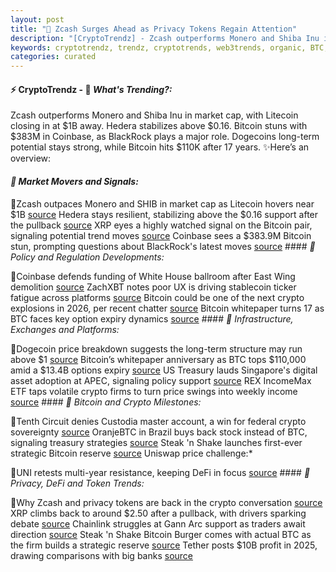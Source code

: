 ```yaml
---
layout: post
title: "🌌 Zcash Surges Ahead as Privacy Tokens Regain Attention"
description: "[CryptoTrendz] - Zcash outperforms Monero and Shiba Inu in market cap, with Litecoin closing in at $1B away. Hedera stabilizes above $0.16. Bitcoin stuns with $383M in Coinbase, as BlackRock plays a major role. Dogecoins long-term potential stays strong, while Bitcoin hits $110K after 17 years."
keywords: cryptotrendz, trendz, cryptotrends, web3trends, organic, BTC, XRP, digital, Bitcoin, stablecoin, Crypto, BlackRock, Market
categories: curated
---
```


#### ⚡ CryptoTrendz - 📌 *What's Trending?:*

Zcash outperforms Monero and Shiba Inu in market cap, with Litecoin closing in at $1B away. Hedera stabilizes above $0.16. Bitcoin stuns with $383M in Coinbase, as BlackRock plays a major role. Dogecoins long-term potential stays strong, while Bitcoin hits $110K after 17 years. ✨Here’s an overview:


#### *🔖 Market Movers and Signals:*  

🔹Zcash outpaces Monero and SHIB in market cap as Litecoin hovers near $1B [source](https://s.avyag.com/olmv) Hedera stays resilient, stabilizing above the $0.16 support after the pullback [source](https://s.avyag.com/y3rh) XRP eyes a highly watched signal on the Bitcoin pair, signaling potential trend moves [source](https://s.avyag.com/nnya) Coinbase sees a $383.9M Bitcoin stun, prompting questions about BlackRock's latest moves [source](https://s.avyag.com/ur3j) #### *🔖 Policy and Regulation Developments:*  

🔹Coinbase defends funding of White House ballroom after East Wing demolition [source](https://s.avyag.com/d4s8) ZachXBT notes poor UX is driving stablecoin ticker fatigue across platforms [source](https://s.avyag.com/7ydw) Bitcoin could be one of the next crypto explosions in 2026, per recent chatter [source](https://s.avyag.com/988v) Bitcoin whitepaper turns 17 as BTC faces key option expiry dynamics [source](https://s.avyag.com/0nte) #### *🔖 Infrastructure, Exchanges and Platforms:*  

🔹Dogecoin price breakdown suggests the long-term structure may run above $1 [source](https://s.avyag.com/m6v4) Bitcoin’s whitepaper anniversary as BTC tops $110,000 amid a $13.4B options expiry [source](https://s.avyag.com/lv0s) US Treasury lauds Singapore's digital asset adoption at APEC, signaling policy support [source](https://s.avyag.com/9ci9) REX IncomeMax ETF taps volatile crypto firms to turn price swings into weekly income [source](https://s.avyag.com/6dwm) #### *🔖 Bitcoin and Crypto Milestones:*  

🔹Tenth Circuit denies Custodia master account, a win for federal crypto sovereignty [source](https://s.avyag.com/n7az) OranjeBTC in Brazil buys back stock instead of BTC, signaling treasury strategies [source](https://s.avyag.com/o9rp) Steak 'n Shake launches first-ever strategic Bitcoin reserve [source](https://s.avyag.com/sg0u) Uniswap price challenge:*  

🔹UNI retests multi-year resistance, keeping DeFi in focus [source](https://s.avyag.com/wn3q) #### *🔖 Privacy, DeFi and Token Trends:*  

🔹Why Zcash and privacy tokens are back in the crypto conversation [source](https://s.avyag.com/qisc) XRP climbs back to around $2.50 after a pullback, with drivers sparking debate [source](https://s.avyag.com/593h) Chainlink struggles at Gann Arc support as traders await direction [source](https://s.avyag.com/qa40) Steak 'n Shake Bitcoin Burger comes with actual BTC as the firm builds a strategic reserve [source](https://s.avyag.com/4tgf) Tether posts $10B profit in 2025, drawing comparisons with big banks [source](https://s.avyag.com/k7g4)